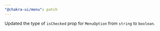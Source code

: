```yaml
---
"@chakra-ui/menu": patch
---
```


Updated the type of `isChecked` prop for `MenuOption` from `string` to `boolean`.
